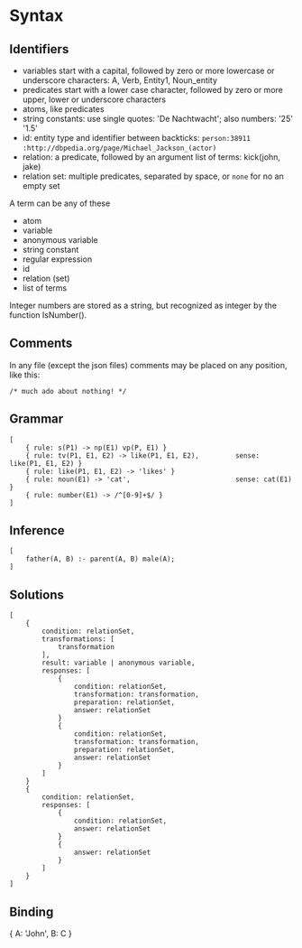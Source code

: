 # Syntax

## Identifiers

 * variables start with a capital, followed by zero or more lowercase or underscore characters: A, Verb, Entity1, Noun_entity
 * predicates start with a lower case character, followed by zero or more upper, lower or underscore characters
 * atoms, like predicates
 * string constants: use single quotes: 'De Nachtwacht'; also numbers: '25' '1.5'
 * id: entity type and identifier between backticks: `person:38911` `:http://dbpedia.org/page/Michael_Jackson_(actor)`
 * relation: a predicate, followed by an argument list of terms: kick(john, jake)
 * relation set: multiple predicates, separated by space, or `none` for no an empty set

 A term can be any of these

 * atom
 * variable
 * anonymous variable
 * string constant
 * regular expression
 * id
 * relation (set)
 * list of terms
 
 Integer numbers are stored as a string, but recognized as integer by the function IsNumber(). 

## Comments

 In any file (except the json files) comments may be placed on any position, like this:

    /* much ado about nothing! */

## Grammar

    [
        { rule: s(P1) -> np(E1) vp(P, E1) }
        { rule: tv(P1, E1, E2) -> like(P1, E1, E2),         sense: like(P1, E1, E2) }
        { rule: like(P1, E1, E2) -> 'likes' }
        { rule: noun(E1) -> 'cat',                          sense: cat(E1) }
        { rule: number(E1) -> /^[0-9]+$/ }
    ]

## Inference

    [
        father(A, B) :- parent(A, B) male(A);
    ]

## Solutions

    [
        {
            condition: relationSet,
            transformations: [
                transformation
            ],
            result: variable | anonymous variable,
            responses: [
                {
                    condition: relationSet, 
                    transformation: transformation,
                    preparation: relationSet,
                    answer: relationSet
                }
                {
                    condition: relationSet, 
                    transformation: transformation,
                    preparation: relationSet,
                    answer: relationSet
                }
            ]
        } 
        {
            condition: relationSet,
            responses: [
                {
                    condition: relationSet, 
                    answer: relationSet
                }
                {
                    answer: relationSet
                }
            ]        
        }
    ]

## Binding

{
    A: 'John',
    B: C 
}
